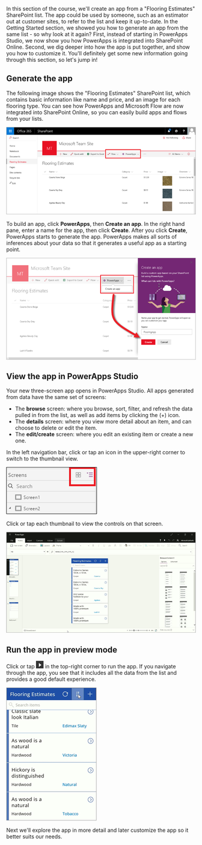 In this section of the course, we'll create an app from a "Flooring Estimates" SharePoint list. The app could be used by someone, such as an estimator out at customer sites, to refer to the list and keep it up-to-date. In the Getting Started section, we showed you how to generate an app from the same list - so why look at it again? First, instead of starting in PowerApps Studio, we now show you how PowerApps is integrated into SharePoint Online. Second, we dig deeper into how the app is put together, and show you how to customize it. You'll definitely get some new information going through this section, so let's jump in!

## Generate the app
The following image shows the "Flooring Estimates" SharePoint list, which contains basic information like name and price, and an image for each flooring type. You can see how PowerApps and Microsoft Flow are now integrated into SharePoint Online, so you can easily build apps and flows from your lists.

![Flooring Estimates list](./media/learning-spo-app-generate/flooring-estimates-list.png)

To build an app, click **PowerApps**, then **Create an app**. In the right hand pane, enter a name for the app, then click **Create**. After you click **Create**, PowerApps starts to generate the app. PowerApps makes all sorts of inferences about your data so that it generates a useful app as a starting point.

![Generate app from list](./media/learning-spo-app-generate/generate-app.png)

## View the app in PowerApps Studio
Your new three-screen app opens in PowerApps Studio. All apps generated from data have the same set of screens:

* The **browse** screen: where you browse, sort, filter, and refresh the data pulled in from the list, as well as add items by clicking the (+) icon.
* The **details** screen: where you view more detail about an item, and can choose to delete or edit the item.
* The **edit/create** screen: where you edit an existing item or create a new one.

In the left navigation bar, click or tap an icon in the upper-right corner to switch to the thumbnail view.

![Toggle the views](./media/learning-spo-app-generate/toggle-view.png)

Click or tap each thumbnail to view the controls on that screen.

![The generated app](./media/learning-spo-app-generate/generate-finished-app.png)

## Run the app in preview mode
Click or tap ![Start app preview arrow](./media/learning-spo-app-generate/f5-arrow-sm.png) in the top-right corner to run the app. If you navigate through the app, you see that it includes all the data from the list and provides a good default experience.

![Run the app in preview mode](./media/learning-spo-app-generate/generate-run-app.png)

Next we'll explore the app in more detail and later customize the app so it better suits our needs.

